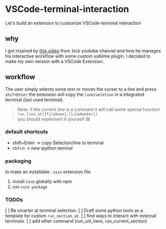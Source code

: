# VSCode-terminal-interaction
Let's build an extension to customize VSCode-terminal interaction

## why 
I got inspired by [ this video](https://www.youtube.com/watch?v=rbu7Zu5X1zI&t=159s) from `3b1b` youtube channel  and how he manages his interactive workflow with some custom sublime plugin.
I decided to make my own version with a VSCode Extension.

## workflow
The user simply selects some text or moves the curser to a line and press `shif+Enter` the extension will copy the `line/seletion` in a integrated terminal (last used terminal). 

 > Note:
 if the current line is a comment it will call some special function  
  `run_line_at({fileName},{lineNumber})`  
 you should implement it yourself 😅

### default shortcuts
* shift+Enter -> copy Selection/line to terminal
* ctrl+n -> new ipython teminal

### packaging
to make an installable `.vsix` extension file
1. install `vsce` globally with npm
2. run `vsce package`

### TODOs
  [ ] Be smarter at terminal selection.
  [ ] Draft some python tools as a template for custom `run_section_at`.
  [ ] find ways to interact with external terminals.
  [ ] add other command (run_util_here, run_current_section) 
